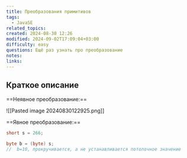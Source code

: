 ```yaml
---
title: Преобразования примитивов
tags:
  - JavaSE
related_topics: 
created: 2024-08-30 12:26
modified: 2024-09-02T17:09:04+03:00
difficulty: easy
questions: Ещё раз узнать про преобразование
notes: 
links: 
---
```

## Краткое описание
==Неявное преобразование:==

![[Pasted image 20240830122925.png]]

==Явное преобразование:==

```java
short s = 266;

byte b = (byte) s; 
//  b=10, прокручивается, а не устанавливается потолочное значение
```
